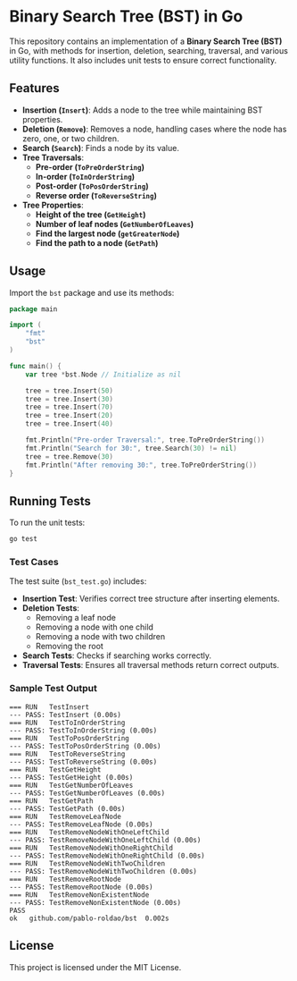 # Binary Search Tree (BST) in Go

This repository contains an implementation of a **Binary Search Tree (BST)** in Go, with methods for insertion, deletion, searching, traversal, and various utility functions. It also includes unit tests to ensure correct functionality.

## Features
- **Insertion (`Insert`)**: Adds a node to the tree while maintaining BST properties.
- **Deletion (`Remove`)**: Removes a node, handling cases where the node has zero, one, or two children.
- **Search (`Search`)**: Finds a node by its value.
- **Tree Traversals**:
  - **Pre-order (`ToPreOrderString`)**
  - **In-order (`ToInOrderString`)**
  - **Post-order (`ToPosOrderString`)**
  - **Reverse order (`ToReverseString`)**
- **Tree Properties**:
  - **Height of the tree (`GetHeight`)**
  - **Number of leaf nodes (`GetNumberOfLeaves`)**
  - **Find the largest node (`getGreaterNode`)**
  - **Find the path to a node (`GetPath`)**

## Usage
Import the `bst` package and use its methods:
```go
package main

import (
    "fmt"
    "bst"
)

func main() {
    var tree *bst.Node // Initialize as nil

    tree = tree.Insert(50)
    tree = tree.Insert(30)
    tree = tree.Insert(70)
    tree = tree.Insert(20)
    tree = tree.Insert(40)

    fmt.Println("Pre-order Traversal:", tree.ToPreOrderString())
    fmt.Println("Search for 30:", tree.Search(30) != nil)
    tree = tree.Remove(30)
    fmt.Println("After removing 30:", tree.ToPreOrderString())
}
```

## Running Tests
To run the unit tests:
```sh
go test
```

### Test Cases
The test suite (`bst_test.go`) includes:
- **Insertion Test**: Verifies correct tree structure after inserting elements.
- **Deletion Tests**:
  - Removing a leaf node
  - Removing a node with one child
  - Removing a node with two children
  - Removing the root
- **Search Tests**: Checks if searching works correctly.
- **Traversal Tests**: Ensures all traversal methods return correct outputs.

### Sample Test Output
```
=== RUN   TestInsert
--- PASS: TestInsert (0.00s)
=== RUN   TestToInOrderString
--- PASS: TestToInOrderString (0.00s)
=== RUN   TestToPosOrderString
--- PASS: TestToPosOrderString (0.00s)
=== RUN   TestToReverseString
--- PASS: TestToReverseString (0.00s)
=== RUN   TestGetHeight
--- PASS: TestGetHeight (0.00s)
=== RUN   TestGetNumberOfLeaves
--- PASS: TestGetNumberOfLeaves (0.00s)
=== RUN   TestGetPath
--- PASS: TestGetPath (0.00s)
=== RUN   TestRemoveLeafNode
--- PASS: TestRemoveLeafNode (0.00s)
=== RUN   TestRemoveNodeWithOneLeftChild
--- PASS: TestRemoveNodeWithOneLeftChild (0.00s)
=== RUN   TestRemoveNodeWithOneRightChild
--- PASS: TestRemoveNodeWithOneRightChild (0.00s)
=== RUN   TestRemoveNodeWithTwoChildren
--- PASS: TestRemoveNodeWithTwoChildren (0.00s)
=== RUN   TestRemoveRootNode
--- PASS: TestRemoveRootNode (0.00s)
=== RUN   TestRemoveNonExistentNode
--- PASS: TestRemoveNonExistentNode (0.00s)
PASS
ok   github.com/pablo-roldao/bst  0.002s
```

## License
This project is licensed under the MIT License.

